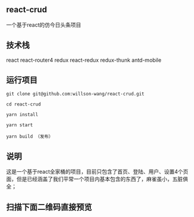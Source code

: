 ## react-crud

一个基于react的仿今日头条项目

## 技术栈

react
react-router4
redux
react-redux
redux-thunk
antd-mobile

## 运行项目

```
git clone git@github.com:willson-wang/react-crud.git

cd react-crud

yarn install

yarn start

yarn build （发布）
```

## 说明

这是一个基于react全家桶的项目，目前只包含了首页、登陆、用户、设置4个页面，但是已经涵盖了我们平常一个项目内基本包含的东西了，麻雀虽小，五脏俱全；

## 扫描下面二维码直接预览



